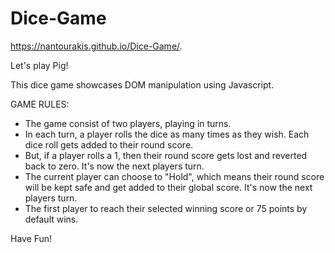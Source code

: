 # Dice-Game

https://nantourakis.github.io/Dice-Game/.

Let's play Pig!

This dice game showcases DOM manipulation using Javascript.

GAME RULES:

- The game consist of two players, playing in turns.
- In each turn, a player rolls the dice as many times as they wish. Each dice roll gets added to their round score.
- But, if a player rolls a 1, then their round score gets lost and reverted back to zero. It's now the next players turn. 
- The current player can choose to "Hold", which means their round score will be kept safe and get added to their global score. It's now the next players turn.
- The first player to reach their selected winning score or 75 points by default wins.

Have Fun!

